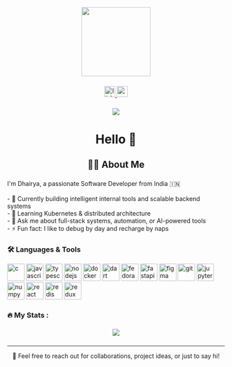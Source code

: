 <div align="center">
  <img height="160" src="https://media.giphy.com/media/M9gbBd9nbDrOTu1Mqx/giphy.gif" />
</div>

###

<div align="center">
  <a href="https://www.linkedin.com/in/dhairuu" target="_blank">
    <img src="https://img.shields.io/static/v1?message=LinkedIn&logo=linkedin&label=&color=0077B5&logoColor=white&labelColor=&style=for-the-badge" height="25" alt="linkedin logo" />
  </a>
  <a href="mailto:dhairya.work20@gmail.com">
    <img src="https://img.shields.io/static/v1?message=Gmail&logo=gmail&label=&color=D14836&logoColor=white&labelColor=&style=for-the-badge" height="25" alt="gmail logo" />
  </a>
</div>

###

<div align="center">
  <img src="https://visitor-badge.laobi.icu/badge?page_id=Dhairuu.Dhairuu" />
</div>

###

<h1 align="center">Hello 👋</h1>

<h2 align="center">👨‍💻 About Me</h2>

###

<p align="left">
I'm Dhairya, a passionate Software Developer from India 🇮🇳<br><br>
- 🔭 Currently building intelligent internal tools and scalable backend systems<br>
- 🌱 Learning Kubernetes & distributed architecture<br>
- 💬 Ask me about full-stack systems, automation, or AI-powered tools<br>
- ⚡ Fun fact: I like to debug by day and recharge by naps
</p>

###

<h3 align="left">🛠️ Languages & Tools</h3>

<div align="left">
  <img src="https://cdn.jsdelivr.net/gh/devicons/devicon/icons/c/c-original.svg" height="40" alt="c" />
  <img src="https://cdn.jsdelivr.net/gh/devicons/devicon/icons/javascript/javascript-original.svg" height="40" alt="javascript" />
  <img src="https://cdn.jsdelivr.net/gh/devicons/devicon/icons/typescript/typescript-original.svg" height="40" alt="typescript" />
  <img src="https://cdn.jsdelivr.net/gh/devicons/devicon/icons/nodejs/nodejs-original.svg" height="40" alt="nodejs" />
  <img src="https://skillicons.dev/icons?i=docker" height="40" alt="docker" />
  <img src="https://cdn.jsdelivr.net/gh/devicons/devicon/icons/dart/dart-original.svg" height="40" alt="dart" />
  <img src="https://cdn.jsdelivr.net/gh/devicons/devicon/icons/fedora/fedora-original.svg" height="40" alt="fedora" />
  <img src="https://cdn.jsdelivr.net/gh/devicons/devicon/icons/fastapi/fastapi-original.svg" height="40" alt="fastapi" />
  <img src="https://cdn.jsdelivr.net/gh/devicons/devicon/icons/figma/figma-original.svg" height="40" alt="figma" />
  <img src="https://cdn.jsdelivr.net/gh/devicons/devicon/icons/git/git-original.svg" height="40" alt="git" />
  <img src="https://cdn.jsdelivr.net/gh/devicons/devicon/icons/jupyter/jupyter-original.svg" height="40" alt="jupyter" />
  <img src="https://cdn.jsdelivr.net/gh/devicons/devicon/icons/numpy/numpy-original.svg" height="40" alt="numpy" />
  <img src="https://cdn.jsdelivr.net/gh/devicons/devicon/icons/react/react-original.svg" height="40" alt="react" />
  <img src="https://cdn.jsdelivr.net/gh/devicons/devicon/icons/redis/redis-original.svg" height="40" alt="redis" />
  <img src="https://cdn.jsdelivr.net/gh/devicons/devicon/icons/redux/redux-original.svg" height="40" alt="redux" />
</div>

###

<h3 align="left">🔥   My Stats :</h3>

###

<div align="center">
  <img src="https://github-readme-stats.vercel.app/api?username=Dhairuu&show_icons=true&theme=tokyonight" />
</div>

###

---

<p align="center">
  💬 Feel free to reach out for collaborations, project ideas, or just to say hi!  
</p>
